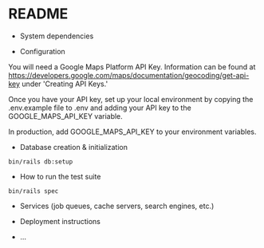 # README

* System dependencies

* Configuration

You will need a Google Maps Platform API Key. Information can be found at https://developers.google.com/maps/documentation/geocoding/get-api-key under 'Creating API Keys.'

Once you have your API key, set up your local environment by copying the .env.example file to .env and adding your API key to the GOOGLE_MAPS_API_KEY variable.

In production, add GOOGLE_MAPS_API_KEY to your environment variables.

* Database creation & initialization

`bin/rails db:setup`

* How to run the test suite

`bin/rails spec`

* Services (job queues, cache servers, search engines, etc.)

* Deployment instructions

* ...
